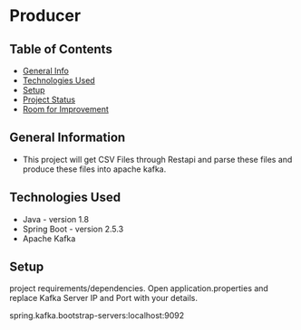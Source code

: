 # Producer

## Table of Contents
* [General Info](#general-information)
* [Technologies Used](#technologies-used)
* [Setup](#setup)
* [Project Status](#project-status)
* [Room for Improvement](#room-for-improvement)


## General Information
- This project will get CSV Files through Restapi and parse these files and produce these files into apache kafka. 

## Technologies Used
- Java - version 1.8
- Spring Boot - version 2.5.3
- Apache Kafka 



## Setup
project requirements/dependencies.
Open application.properties and replace Kafka Server IP and Port with your details.

spring.kafka.bootstrap-servers:localhost:9092

